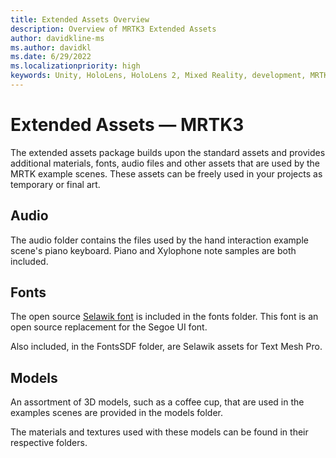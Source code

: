 ```yaml
---
title: Extended Assets Overview
description: Overview of MRTK3 Extended Assets
author: davidkline-ms
ms.author: davidkl
ms.date: 6/29/2022
ms.localizationpriority: high
keywords: Unity, HoloLens, HoloLens 2, Mixed Reality, development, MRTK3, Mixed Reality Toolkit, Extended Assets
---
```


# Extended Assets &#8212; MRTK3

The extended assets package builds upon the standard assets and provides additional materials, fonts, audio files and other assets that are used by the MRTK example scenes. These assets can be freely used in your projects as temporary or final art.

## Audio

The audio folder contains the files used by the hand interaction example scene's piano keyboard. Piano and Xylophone note samples are both included.

## Fonts

The open source [Selawik font](/typography/font-list/selawik) is included in the fonts folder. This font is an open source replacement for the Segoe UI font.

Also included, in the FontsSDF folder, are Selawik assets for Text Mesh Pro.

## Models

An assortment of 3D models, such as a coffee cup, that are used in the examples scenes are provided in the models folder. 

The materials and textures used with these models can be found in their respective folders.
